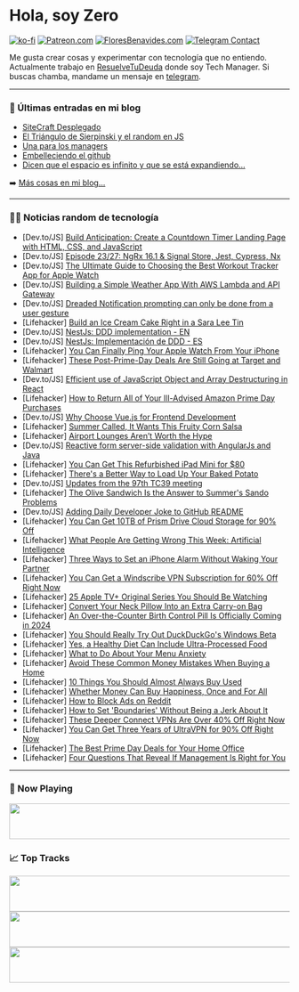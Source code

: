 # Hola, soy Zero

[![ko-fi](https://ko-fi.com/img/githubbutton_sm.svg)](https://ko-fi.com/J3J4N0LUK)
[![Patreon.com](https://img.shields.io/endpoint.svg?url=https%3A%2F%2Fshieldsio-patreon.vercel.app%2Fapi%3Fusername%3Dzerodragon%26type%3Dpatrons&style=for-the-badge)](https://patreon.com/zerodragon)
[![FloresBenavides.com](https://img.shields.io/website?down_message=oops&label=MiBlog&style=for-the-badge&up_message=online&url=https%3A%2F%2Ffloresbenavides.com)](https://floresbenavides.com)
[![Telegram Contact](https://img.shields.io/badge/escr%C3%ADbeme-ZeroDragon-%2326A5E4?style=for-the-badge&logo=telegram)](https://t.me/zerodragon)

Me gusta crear cosas y experimentar con tecnología que no entiendo.
Actualmente trabajo en [ResuelveTuDeuda](http://github.com/resuelve) donde soy Tech Manager.
Si buscas chamba, mandame un mensaje en [telegram](https://t.me/zerodragon).

---

### 📕 Últimas entradas en mi blog
<!-- BLOG-POST-LIST:START -->
- [SiteCraft Desplegado](https://floresbenavides.com/sitecraft-desplegado/)
- [El Triángulo de Sierpinski y el random en JS](https://floresbenavides.com/el-triangulo-de-sierpinski-y-el-random-en-js/)
- [Una para los managers](https://floresbenavides.com/una-para-los-managers/)
- [Embelleciendo el github](https://floresbenavides.com/embelleciendo-el-github/)
- [Dicen que el espacio es infinito y que se está expandiendo…](https://floresbenavides.com/dicen-que-el-espacio-es-infinito-y-que-se-esta-expandiendo/)
<!-- BLOG-POST-LIST:END -->

➡️ [Más cosas en mi blog...](https://floresbenavides.com)

---

### 👨‍💻 Noticias random de tecnología
<!-- TECH-POSTS:START -->
- [Dev.to/JS] [Build Anticipation: Create a Countdown Timer Landing Page with HTML, CSS, and JavaScript](https://dev.to/devlawrence/build-anticipation-create-a-countdown-timer-landing-page-with-html-css-and-javascript-159a)
- [Dev.to/JS] [Episode 23/27: NgRx 16.1 &amp; Signal Store, Jest, Cypress, Nx](https://dev.to/this-is-angular/episode-2327-ngrx-161-signal-store-jest-cypress-nx-23b9)
- [Dev.to/JS] [The Ultimate Guide to Choosing the Best Workout Tracker App for Apple Watch](https://dev.to/thejuliaemma/the-ultimate-guide-to-choosing-the-best-workout-tracker-app-for-apple-watch-lb3)
- [Dev.to/JS] [Building a Simple Weather App With AWS Lambda and API Gateway](https://dev.to/aws-builders/building-a-simple-weather-app-with-aws-lambda-and-api-gateway-8bi)
- [Dev.to/JS] [Dreaded Notification prompting can only be done from a user gesture](https://dev.to/mirmayne/dreaded-notification-prompting-can-only-be-done-from-a-user-gesture-13o5)
- [Lifehacker] [Build an Ice Cream Cake Right in a Sara Lee Tin](https://lifehacker.com/build-an-ice-cream-cake-right-in-a-sara-lee-tin-1850637892)
- [Dev.to/JS] [NestJs: DDD implementation - EN](https://dev.to/nilaxann65/nestjs-ddd-implementation-en-278g)
- [Dev.to/JS] [NestJs: Implementación de DDD - ES](https://dev.to/nilaxann65/nestjs-implementacion-de-ddd-es-242k)
- [Lifehacker] [You Can Finally Ping Your Apple Watch From Your iPhone](https://lifehacker.com/you-can-finally-ping-your-apple-watch-from-your-iphone-1850636856)
- [Lifehacker] [These Post-Prime-Day Deals Are Still Going at Target and Walmart](https://lifehacker.com/these-post-prime-day-deals-are-still-going-at-target-an-1850637603)
- [Dev.to/JS] [Efficient use of JavaScript Object and Array Destructuring in React](https://dev.to/thelogicwarlock/efficient-use-of-javascript-object-and-array-destructuring-in-react-55l9)
- [Lifehacker] [How to Return All of Your Ill-Advised Amazon Prime Day Purchases](https://lifehacker.com/how-to-return-all-of-your-ill-advised-amazon-prime-day-1849179296)
- [Dev.to/JS] [Why Choose Vue.js for Frontend Development](https://dev.to/dreykovic/why-choose-vuejs-for-frontend-development-54h4)
- [Lifehacker] [Summer Called, It Wants This Fruity Corn Salsa](https://lifehacker.com/summer-called-it-wants-this-fruity-corn-salsa-1850637315)
- [Lifehacker] [Airport Lounges Aren’t Worth the Hype](https://lifehacker.com/airport-lounges-aren-t-worth-the-hype-1850636591)
- [Dev.to/JS] [Reactive form server-side validation with AngularJs and Java](https://dev.to/someshjagtap/reactive-form-server-side-validation-with-angular-and-java-4k85)
- [Lifehacker] [You Can Get This Refurbished iPad Mini for $80](https://lifehacker.com/you-can-get-this-refurbished-ipad-mini-for-80-1850616986)
- [Lifehacker] [There&#39;s a Better Way to Load Up Your Baked Potato](https://lifehacker.com/theres-a-better-way-to-load-up-your-baked-potato-1850634170)
- [Dev.to/JS] [Updates from the 97th TC39 meeting](https://dev.to/hemanth/updates-from-the-97th-tc39-meeting-1cnj)
- [Lifehacker] [The Olive Sandwich Is the Answer to Summer&#39;s Sando Problems](https://lifehacker.com/the-olive-sandwich-is-the-answer-to-summers-sando-probl-1850633080)
- [Dev.to/JS] [Adding Daily Developer Joke to GitHub README](https://dev.to/vulcanwm/adding-daily-developer-joke-to-github-readme-ap9)
- [Lifehacker] [You Can Get 10TB of Prism Drive Cloud Storage for 90% Off](https://lifehacker.com/you-can-get-10tb-of-prism-drive-cloud-storage-for-90-o-1850617036)
- [Lifehacker] [What People Are Getting Wrong This Week: Artificial Intelligence](https://lifehacker.com/what-people-are-getting-wrong-this-week-artificial-int-1850634769)
- [Lifehacker] [Three Ways to Set an iPhone Alarm Without Waking Your Partner](https://lifehacker.com/three-ways-to-set-an-iphone-alarm-without-waking-your-p-1850636324)
- [Lifehacker] [You Can Get a Windscribe VPN Subscription for 60% Off Right Now](https://lifehacker.com/you-can-get-a-windscribe-vpn-subscription-for-60-off-r-1850617074)
- [Lifehacker] [25 Apple TV+ Original Series You Should Be Watching](https://lifehacker.com/15-apple-tv-original-series-you-should-be-watching-th-1847601321)
- [Lifehacker] [Convert Your Neck Pillow Into an Extra Carry-on Bag](https://lifehacker.com/convert-your-neck-pillow-into-an-extra-carry-on-bag-1850636147)
- [Lifehacker] [An Over-the-Counter Birth Control Pill Is Officially Coming in 2024](https://lifehacker.com/an-over-the-counter-birth-control-pill-is-probably-co-1850429516)
- [Lifehacker] [You Should Really Try Out DuckDuckGo&#39;s Windows Beta](https://lifehacker.com/you-should-really-try-out-duckduckgos-windows-beta-1850631237)
- [Lifehacker] [Yes, a Healthy Diet Can Include Ultra-Processed Food](https://lifehacker.com/yes-a-healthy-diet-can-include-ultra-processed-food-1850633695)
- [Lifehacker] [What to Do About Your Menu Anxiety](https://lifehacker.com/what-to-do-about-your-menu-anxiety-1850629559)
- [Lifehacker] [Avoid These Common Money Mistakes When Buying a Home](https://lifehacker.com/avoid-these-common-money-mistakes-when-buying-a-home-1850621536)
- [Lifehacker] [10 Things You Should Almost Always Buy Used](https://lifehacker.com/10-things-you-should-almost-always-buy-used-1850627371)
- [Lifehacker] [Whether Money Can Buy Happiness, Once and For All](https://lifehacker.com/whether-money-can-buy-happiness-once-and-for-all-1850624539)
- [Lifehacker] [How to Block Ads on Reddit](https://lifehacker.com/how-to-block-ads-on-reddit-1850626685)
- [Lifehacker] [How to Set &#39;Boundaries&#39; Without Being a Jerk About It](https://lifehacker.com/how-to-set-boundaries-without-being-an-asshole-about-it-1850633149)
- [Lifehacker] [These Deeper Connect VPNs Are Over 40% Off Right Now](https://lifehacker.com/these-deeper-connect-vpns-are-over-40-off-right-now-1850616947)
- [Lifehacker] [You Can Get Three Years of UltraVPN for 90% Off Right Now](https://lifehacker.com/you-can-get-three-years-of-ultravpn-for-90-off-right-n-1850612905)
- [Lifehacker] [The Best Prime Day Deals for Your Home Office](https://lifehacker.com/the-best-prime-day-deals-for-your-home-office-1850633146)
- [Lifehacker] [Four Questions That Reveal If Management Is Right for You](https://lifehacker.com/four-questions-that-reveal-if-management-is-right-for-y-1850631145)<!-- TECH-POSTS:END -->

---

### 🎵 Now Playing
<a href="https://spotify-now-playing-dun.vercel.app/now-playing?open"><img src="https://spotify-now-playing-dun.vercel.app/now-playing" width="540" height="64"></a>

### 📈 Top Tracks
<a href="https://spotify-now-playing-dun.vercel.app/top-tracks?i=1&open"><img src="https://spotify-now-playing-dun.vercel.app/top-tracks?i=1" width="540" height="64"></a>
<a href="https://spotify-now-playing-dun.vercel.app/top-tracks?i=2&open"><img src="https://spotify-now-playing-dun.vercel.app/top-tracks?i=2" width="540" height="64"></a>
<a href="https://spotify-now-playing-dun.vercel.app/top-tracks?i=3&open"><img src="https://spotify-now-playing-dun.vercel.app/top-tracks?i=3" width="540" height="64"></a>
